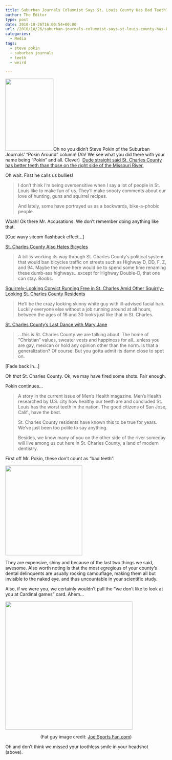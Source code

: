 ```yaml
---
title: Suburban Journals Columnist Says St. Louis County Has Bad Teeth?!
author: The Editor
type: post
date: 2010-10-26T16:00:54+00:00
url: /2010/10/26/suburban-journals-columnist-says-st-louis-county-has-bad-teeth/
categories:
  - Media
tags:
  - steve pokin
  - suburban journals
  - teeth
  - weird

---
```

[<img class="alignright size-full wp-image-7514" title="pokin" src="http://media.punchingkitty.com/wordpress/2010/10/pokin.jpeg" alt="" width="150" height="225" />][1]Oh no you didn&#8217;t Steve Pokin of the Suburban Journals&#8217; &#8220;Pokin Around&#8221; column! (Ah! We see what you did there with your name being &#8220;Pokin&#8221; and all. Clever)  <a href="http://suburbanjournals.stltoday.com/articles/2010/10/22/stcharles/news/1020stc-pokin0.txt" target="_blank">Dude straight said St. Charles County has better teeth than those on the right side of the Missouri River.</a>

Oh wait. First he calls us bullies!

> I don&#8217;t think I&#8217;m being oversensitive when I say a lot of people in St. Louis like to make fun of us. They&#8217;ll make snooty comments about our love of hunting, guns and squirrel recipes.
> 
> And lately, some have portrayed us as a backwards, bike-a-phobic people.

Woah! Ok there Mr. Accusations. We don&#8217;t remember doing anything like that.

[Cue wavy sitcom flashback effect&#8230;]

<a href="http://punchingkitty.com/2010/08/05/st-charles-county-also-hates-bicycles/" target="_blank">St. Charles County Also Hates Bicycles</a>

> A bill is working its way through St. Charles County’s political system that would ban bicycles traffic on streets such as Highway D, DD, F, Z, and 94. Maybe the move here would be to spend some time renaming these dumb-ass highways…except for Highway Double-D, that one can stay. Boobs.

<a href="http://punchingkitty.com/2010/10/22/squirrely-looking-convict-running-free-in-st-charles-amid-other-squirrly-looking-st-charles-county-residents/" target="_blank">Squirrely-Looking Convict Running Free in St. Charles Amid Other Squirrly-Looking St. Charles County Residents</a>

> He’ll be the crazy looking skinny white guy with ill-advised facial hair. Luckily everyone else without a job running around at all hours, between the ages of 16 and 30 looks just like that in St. Charles.

<a href="http://punchingkitty.com/2010/04/07/st-charles-countys-last-dance-with-mary-jane/" target="_blank">St. Charles County’s Last Dance with Mary Jane</a>

> &#8230;this is St. Charles County we are talking about. The home of “Christian” values, sweater vests and happiness for all…unless you are gay, mexican or hold any opinion other than the norm. Is that a generalization? Of course. But you gotta admit its damn close to spot on.

[Fade back in&#8230;]

Oh _that_ St. Charles County. Ok, we may have fired some shots. Fair enough.

Pokin continues&#8230;

> A story in the current issue of Men&#8217;s Health magazine. Men&#8217;s Health researched by U.S. city how healthy our teeth are and concluded St. Louis has the worst teeth in the nation. The good citizens of San Jose, Calif., have the best.
> 
> St. Charles County residents have known this to be true for years. We&#8217;ve just been too polite to say anything.
> 
> Besides, we know many of you on the other side of the river someday will live among us out here in St. Charles County, a land of modern dentistry.

First off Mr. Pokin, these don&#8217;t count as &#8220;bad teeth&#8221;:

[<img class="aligncenter size-full wp-image-7513" title="nelly" src="http://media.punchingkitty.com/wordpress/2010/10/nelly.jpeg" alt="" width="240" height="280" />][2]

They are expensive, shiny and because of the last two things we said, awesome. Also worth noting is that the most egregious of your county&#8217;s dental delinquents are usually rocking camouflage, making them all but invisible to the naked eye. and thus uncountable in your scientific study.

Also, if we were you, we certainly wouldn&#8217;t pull the &#8220;we don&#8217;t like to look at you at Cardinal games&#8221; card. Ahem&#8230;

[<img class="aligncenter size-full wp-image-7516" title="wrap1" src="http://media.punchingkitty.com/wordpress/2010/10/wrap1.jpeg" alt="" width="397" height="400" />][3]

<p style="text-align: center;">
  (Fat guy image credit: <a href="http://joesportsfan.com/" target="_blank">Joe Sports Fan.com</a>)
</p>

Oh and don&#8217;t think we missed your toothless smile in your headshot (above).

 [1]: http://media.punchingkitty.com/wordpress/2010/10/pokin.jpeg
 [2]: http://media.punchingkitty.com/wordpress/2010/10/nelly.jpeg
 [3]: http://media.punchingkitty.com/wordpress/2010/10/wrap1.jpeg